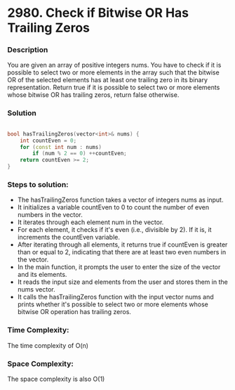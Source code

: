 # 2980. Check if Bitwise OR Has Trailing Zeros

### Description
You are given an array of positive integers nums. You have to check if it is possible to select two or more elements in the array such that the bitwise OR of the selected elements has at least one trailing zero in its binary representation. Return true if it is possible to select two or more elements whose bitwise OR has trailing zeros, return false otherwise.

### Solution

```cpp

bool hasTrailingZeros(vector<int>& nums) {
    int countEven = 0;
    for (const int num : nums)
        if (num % 2 == 0) ++countEven;
    return countEven >= 2;
}

```

### Steps to solution:
- The hasTrailingZeros function takes a vector of integers nums as input.
- It initializes a variable countEven to 0 to count the number of even numbers in the vector.
- It iterates through each element num in the vector.
- For each element, it checks if it's even (i.e., divisible by 2). If it is, it increments the countEven variable.
- After iterating through all elements, it returns true if countEven is greater than or equal to 2, indicating that there are at least two even numbers in the vector.
- In the main function, it prompts the user to enter the size of the vector and its elements.
- It reads the input size and elements from the user and stores them in the nums vector.
- It calls the hasTrailingZeros function with the input vector nums and prints whether it's possible to select two or more elements whose bitwise OR operation has trailing zeros.

### Time Complexity:
The time complexity of O(n)

### Space Complexity:
The space complexity is also O(1) 